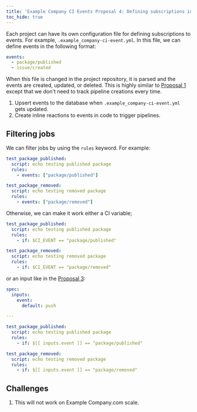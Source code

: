 ```yaml
---
title: 'Example Company CI Events Proposal 4: Defining subscriptions in a dedicated configuration file'
toc_hide: true
---
```


Each project can have its own configuration file for defining subscriptions to
events. For example, `.example_company-ci-event.yml`. In this file, we can define events
in the following format:

```yaml
events:
  - package/published
  - issue/created
```

When this file is changed in the project repository, it is parsed and the
events are created, updated, or deleted. This is highly similar to
[Proposal 1](proposal-1-using-the-example_company-ci-file.md) except that we don't need
to track pipeline creations every time.

1. Upsert events to the database when `.example_company-ci-event.yml` gets updated.
1. Create inline reactions to events in code to trigger pipelines.

## Filtering jobs

We can filter jobs by using the `rules` keyword. For example:

```yaml
test_package_published:
  script: echo testing published package
  rules:
    - events: ["package/published"]

test_package_removed:
  script: echo testing removed package
  rules:
    - events: ["package/removed"]
```

Otherwise, we can make it work either a CI variable;

```yaml
test_package_published:
  script: echo testing published package
  rules:
    - if: $CI_EVENT == "package/published"

test_package_removed:
  script: echo testing removed package
  rules:
    - if: $CI_EVENT == "package/removed"
```

or an input like in the [Proposal 3](proposal-3-using-the-example_company-ci-events-folder.md):

```yaml
spec:
  inputs:
    event:
      default: push

---

test_package_published:
  script: echo testing published package
  rules:
    - if: $[[ inputs.event ]] == "package/published"

test_package_removed:
  script: echo testing removed package
  rules:
    - if: $[[ inputs.event ]] == "package/removed"
```

## Challenges

1. This will not work on Example Company.com scale.
